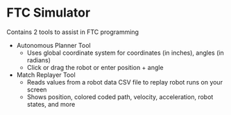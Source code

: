 # FTC Simulator
Contains 2 tools to assist in FTC programming
 - Autonomous Planner Tool
	 - Uses global coordinate system for coordinates (in inches), angles (in radians) 
	 - Click or drag the robot or enter position + angle  
 - Match Replayer Tool  
	 - Reads values from a robot data CSV file to replay robot runs on your screen
	 - Shows position, colored coded path, velocity, acceleration, robot states, and more